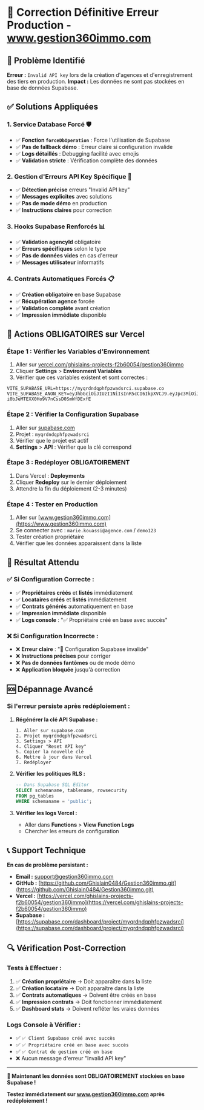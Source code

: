 # 🚨 Correction Définitive Erreur Production - www.gestion360immo.com

## 🎯 Problème Identifié
**Erreur :** `Invalid API key` lors de la création d'agences et d'enregistrement des tiers en production.
**Impact :** Les données ne sont pas stockées en base de données Supabase.

## ✅ Solutions Appliquées

### **1. Service Database Forcé 🛡️**
- ✅ **Fonction `forceDbOperation`** : Force l'utilisation de Supabase
- ✅ **Pas de fallback démo** : Erreur claire si configuration invalide
- ✅ **Logs détaillés** : Debugging facilité avec emojis
- ✅ **Validation stricte** : Vérification complète des données

### **2. Gestion d'Erreurs API Key Spécifique 🔑**
- ✅ **Détection précise** erreurs "Invalid API key"
- ✅ **Messages explicites** avec solutions
- ✅ **Pas de mode démo** en production
- ✅ **Instructions claires** pour correction

### **3. Hooks Supabase Renforcés 📊**
- ✅ **Validation agencyId** obligatoire
- ✅ **Erreurs spécifiques** selon le type
- ✅ **Pas de données vides** en cas d'erreur
- ✅ **Messages utilisateur** informatifs

### **4. Contrats Automatiques Forcés 📋**
- ✅ **Création obligatoire** en base Supabase
- ✅ **Récupération agence** forcée
- ✅ **Validation complète** avant création
- ✅ **Impression immédiate** disponible

## 🔧 Actions OBLIGATOIRES sur Vercel

### **Étape 1 : Vérifier les Variables d'Environnement**
1. Aller sur [vercel.com/ghislains-projects-f2b60054/gestion360immo](https://vercel.com/ghislains-projects-f2b60054/gestion360immo)
2. Cliquer **Settings** > **Environment Variables**
3. Vérifier que ces variables existent et sont correctes :

```env
VITE_SUPABASE_URL=https://myqrdndqphfpzwadsrci.supabase.co
VITE_SUPABASE_ANON_KEY=eyJhbGciOiJIUzI1NiIsInR5cCI6IkpXVCJ9.eyJpc3MiOiJzdXBhYmFzZSIsInJlZiI6Im15cXJkbmRxcGhmcHp3YWRzcmNpIiwicm9sZSI6ImFub24iLCJpYXQiOjE3NTUwODIzMzIsImV4cCI6MjA3MDY1ODMzMn0.vG7GmNNlzE7-i0bJeMTEXX0Ho9V7nCssD0SmWfDExfE
```

### **Étape 2 : Vérifier la Configuration Supabase**
1. Aller sur [supabase.com](https://supabase.com)
2. Projet : `myqrdndqphfpzwadsrci`
3. Vérifier que le projet est actif
4. **Settings** > **API** : Vérifier que la clé correspond

### **Étape 3 : Redéployer OBLIGATOIREMENT**
1. Dans Vercel : **Deployments**
2. Cliquer **Redeploy** sur le dernier déploiement
3. Attendre la fin du déploiement (2-3 minutes)

### **Étape 4 : Tester en Production**
1. Aller sur [www.gestion360immo.com](https://www.gestion360immo.com)
2. Se connecter avec : `marie.kouassi@agence.com` / `demo123`
3. Tester création propriétaire
4. Vérifier que les données apparaissent dans la liste

## 🎯 Résultat Attendu

### **✅ Si Configuration Correcte :**
- ✅ **Propriétaires créés** et **listés** immédiatement
- ✅ **Locataires créés** et **listés** immédiatement
- ✅ **Contrats générés** automatiquement en base
- ✅ **Impression immédiate** disponible
- ✅ **Logs console** : "✅ Propriétaire créé en base avec succès"

### **❌ Si Configuration Incorrecte :**
- ❌ **Erreur claire** : "🔑 Configuration Supabase invalide"
- ❌ **Instructions précises** pour corriger
- ❌ **Pas de données fantômes** ou de mode démo
- ❌ **Application bloquée** jusqu'à correction

## 🆘 Dépannage Avancé

### **Si l'erreur persiste après redéploiement :**

1. **Régénérer la clé API Supabase :**
   ```
   1. Aller sur supabase.com
   2. Projet myqrdndqphfpzwadsrci
   3. Settings > API
   4. Cliquer "Reset API key"
   5. Copier la nouvelle clé
   6. Mettre à jour dans Vercel
   7. Redéployer
   ```

2. **Vérifier les politiques RLS :**
   ```sql
   -- Dans Supabase SQL Editor
   SELECT schemaname, tablename, rowsecurity 
   FROM pg_tables 
   WHERE schemaname = 'public';
   ```

3. **Vérifier les logs Vercel :**
   - Aller dans **Functions** > **View Function Logs**
   - Chercher les erreurs de configuration

## 📞 Support Technique

**En cas de problème persistant :**
- **Email :** support@gestion360immo.com
- **GitHub :** [https://github.com/Ghislain0484/Gestion360immo.git](https://github.com/Ghislain0484/Gestion360immo.git)
- **Vercel :** [https://vercel.com/ghislains-projects-f2b60054/gestion360immo](https://vercel.com/ghislains-projects-f2b60054/gestion360immo)
- **Supabase :** [https://supabase.com/dashboard/project/myqrdndqphfpzwadsrci](https://supabase.com/dashboard/project/myqrdndqphfpzwadsrci)

## 🔍 Vérification Post-Correction

### **Tests à Effectuer :**
1. ✅ **Création propriétaire** → Doit apparaître dans la liste
2. ✅ **Création locataire** → Doit apparaître dans la liste  
3. ✅ **Contrats automatiques** → Doivent être créés en base
4. ✅ **Impression contrats** → Doit fonctionner immédiatement
5. ✅ **Dashboard stats** → Doivent refléter les vraies données

### **Logs Console à Vérifier :**
- ✅ `✅ Client Supabase créé avec succès`
- ✅ `✅ Propriétaire créé en base avec succès`
- ✅ `✅ Contrat de gestion créé en base`
- ❌ Aucun message d'erreur "Invalid API key"

---

**🎉 Maintenant les données sont OBLIGATOIREMENT stockées en base Supabase !**

**Testez immédiatement sur www.gestion360immo.com après redéploiement !**